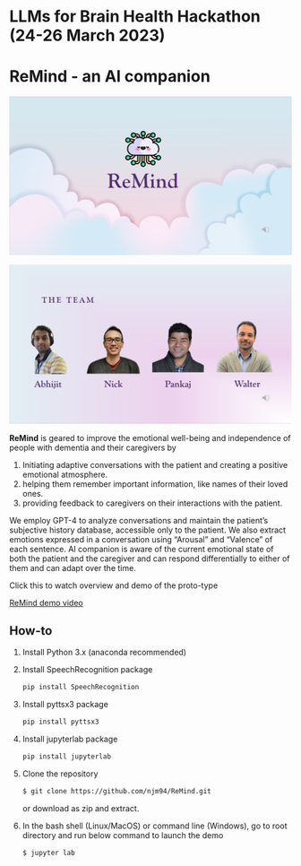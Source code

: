 # LLMs for Brain Health Hackathon (24-26 March 2023)
**ReMind** - an AI companion
===============================
![ReMind](https://github.com/njm94/ReMind/blob/56ac4a020b05d1f62d200e4b901eb270cd8924cf/banner.png?raw=true)

![LOUDy Bird](https://github.com/njm94/ReMind/blob/56ac4a020b05d1f62d200e4b901eb270cd8924cf/the_team.png)



**ReMind** is geared to improve the emotional well-being and independence of people with dementia and their caregivers by 
1. Initiating adaptive conversations with the patient and creating a positive emotional atmosphere.
2. helping them remember important information, like names of their loved ones.
3. providing feedback to caregivers on their interactions with the patient.

We employ GPT-4 to analyze conversations and maintain the patient’s subjective history database, accessible only to the patient. We also extract emotions expressed in a conversation using “Arousal” and “Valence” of each sentence. AI companion is aware of the current emotional state of both the patient and the caregiver and can respond differentially to either of them and can adapt over the time.

Click this to watch overview and demo of the proto-type

[ReMind demo video](https://youtu.be/Oef0Ey3DG8c)


How-to
---------------------------

1. Install Python 3.x (anaconda recommended)
2. Install SpeechRecognition package
    ```bash
    pip install SpeechRecognition
    ```
3. Install pyttsx3 package
    ```bash
    pip install pyttsx3
    ```
4. Install jupyterlab package
    ```bash
    pip install jupyterlab
    ```
5. Clone the repository

   ```bash
   $ git clone https://github.com/njm94/ReMind.git
   ```
   or download as zip and extract.

5. In the bash shell (Linux/MacOS) or command line (Windows), go to root directory and run below command to launch the demo

   ```bash
   $ jupyter lab
   ```

